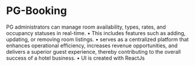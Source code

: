 # PG-Booking
PG administrators can manage room availability, types, rates, and occupancy statuses in real-time.
• This includes features such as adding, updating, or removing room listings.
• serves as a centralized platform that enhances operational efficiency, increases revenue opportunities, and delivers a
superior guest experience, thereby contributing to the overall success of a hotel business.
• UI is created with ReactJs
